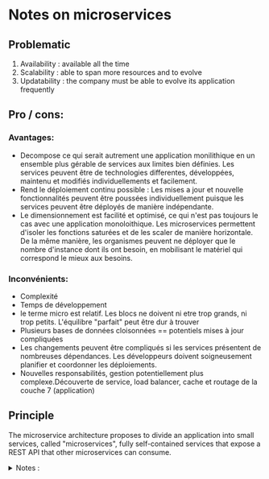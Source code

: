 # Notes on microservices

## Problematic

1. Availability : available all the time
2. Scalability : able to span more resources and to evolve
3. Updatability : the company must be able to evolve its application frequently

## Pro / cons:
### Avantages:
- Decompose ce qui serait autrement une application monilithique en un ensemble plus gérable de services aux limites bien définies. Les services peuvent être de technologies differentes, développées, maintenu et modifiés individuellements et facilement.
- Rend le déploiement continu possible : Les mises a jour et nouvelle fonctionnalités peuvent être poussées individuellement puisque les services peuvent être déployés de manière indépendante. 
- Le dimensionnement est facilité et optimisé, ce qui n'est pas toujours le cas avec une application monoloithique. Les microservices permettent d'isoler les fonctions saturées et de les scaler de manière horizontale. De la même manière, les organismes peuvent ne déployer que le nombre d'instance dont ils ont besoin, en mobilisant le matériel qui correspond le mieux aux besoins.
### Inconvénients:
- Complexité
- Temps de développement
- le terme micro est relatif. Les blocs ne doivent ni etre trop grands, ni trop petits. L'équilibre "parfait" peut être dur à trouver
- Plusieurs bases de données cloisonnées == potentiels mises à jour compliquées
- Les changements peuvent être compliqués si les services présentent de nombreuses dépendances. Les développeurs doivent soigneusement planifier et coordonner les déploiements.
- Nouvelles responsabilités, gestion potentiellement plus complexe.Découverte de service, load balancer, cache et routage de la couche 7 (application)
## Principle

The microservice architecture proposes to divide an application into small services, called "microservices", fully self-contained services that expose a REST API that other microservices can consume.

<details>
	<summary>
		Notes : 
	</summary>
	<ul>
		<li>Restcontroller: ```@RestController```</li>
		<li>Get: ```@GetMapping("/route")```</li>
	</ul>
</details>